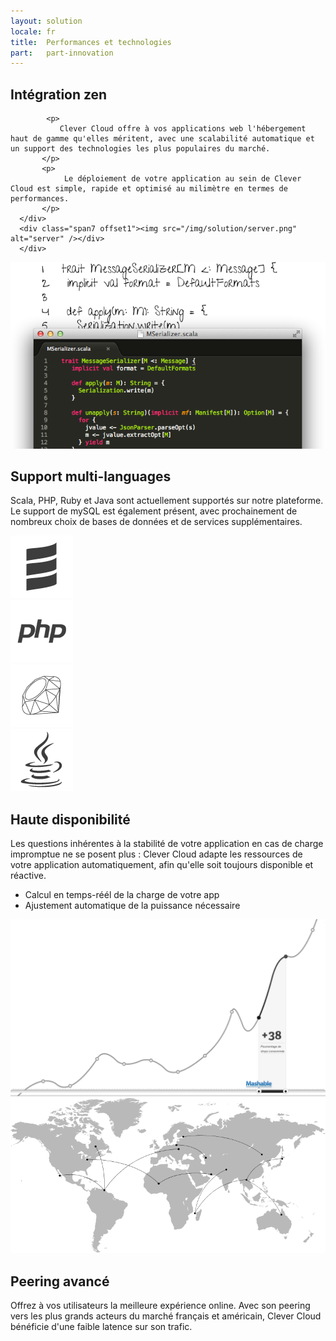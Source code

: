 ```yaml
---
layout: solution
locale: fr
title:  Performances et technologies
part:   part-innovation
---
```

<div id="part-by-cc" class="full-bg">
   <div class="container">
      <div class="row">
      <div class="span4">
      <h2>Intégration zen</h2>
      
            <p>
               Clever Cloud offre à vos applications web l'hébergement haut de gamme qu'elles méritent, avec une scalabilité automatique et un support des technologies les plus populaires du marché.
		   </p>
		   <p>
				Le déploiement de votre application au sein de Clever Cloud est simple, rapide et optimisé au milimètre en termes de performances.
		   </p>
      </div>
      <div class="span7 offset1"><img src="/img/solution/server.png" alt="server" /></div>
      </div>
   </div>
</div>
<div id="part-code-as-you-are" class="full-bg">
   <div class="container">
      <div class="row">
         <div class="span6"><img src="/img/solution/codeas.png" alt="codeas" /></div>
         <div class="span5 offset1">
            <h2>Support multi-languages</h2>
            <p>
               Scala, PHP, Ruby et Java sont actuellement supportés sur notre
               plateforme. Le support de mySQL est également présent, avec prochainement de nombreux choix de bases de données et de services supplémentaires.
            </p>
            <div id="lang-display" class="row">
               <div class="span1">
                  <img src="/img/technos/scala-logo.png" alt="scala" />
               </div>
               <div class="span1">
                  <img src="/img/technos/php-logo.png" alt="php" />
               </div>
               <div class="span1">
                  <img src="/img/technos/ruby-logo.png" alt="ruby" />
               </div>
               <div class="span1">
                  <img src="/img/technos/java-logo.png" alt="java" />
               </div>
            </div>
         </div>
      </div>
   </div>
</div>
<div id="part-scalable-as-hell" class="full-bg">
   <div class="container">
      <div class="row">
         <div class="span4">
            <h2>Haute disponibilité</h2>
            <p>
               Les questions inhérentes à la stabilité de votre application en cas de charge impromptue ne se posent plus : Clever Cloud adapte les ressources de votre application automatiquement, afin qu'elle soit toujours disponible et réactive.
            </p>
            <ul class="nav nav-list">
               <li>
                  <i class="cc-icon-tick"> </i>
                  Calcul en temps-réél de la charge de votre app
               </li>
         	   <li>
         	      <i class="cc-icon-tick"> </i>
         	      Ajustement automatique de la puissance nécessaire
      	      </li>
            </ul>
         </div>
         <div class="span12"><img src="/img/solution/courbe.png" alt="stat" /></div>
      </div>
   </div>
</div>
<div id="part-peering" class="full-bg">
   <div class="container">
      <div class="row">
         <div class="span8"><img src="/img/solution/map.png" alt="stat" /></div>
         <div class="span4">
            <h2>Peering avancé</h2>
            <p>
               Offrez à vos utilisateurs la meilleure expérience online. Avec son peering vers les plus grands acteurs du marché français et américain, Clever Cloud bénéficie d'une faible latence sur son trafic.
            </p>
         </div>
      </div>
   </div>
</div>
